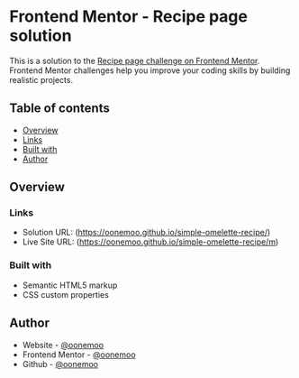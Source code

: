 # Frontend Mentor - Recipe page solution

This is a solution to the [Recipe page challenge on Frontend Mentor](https://www.frontendmentor.io/challenges/recipe-page-KiTsR8QQKm). Frontend Mentor challenges help you improve your coding skills by building realistic projects. 

## Table of contents

  - [Overview](#overview)
  - [Links](#links)
  - [Built with](#built-with)
  - [Author](#author)


## Overview


### Links

- Solution URL: (https://oonemoo.github.io/simple-omelette-recipe/)
- Live Site URL: (https://oonemoo.github.io/simple-omelette-recipe/m)


### Built with

- Semantic HTML5 markup
- CSS custom properties


## Author

- Website - [@oonemoo](https://oonemoo.github.io/simple-omelette-recipe/)
- Frontend Mentor - [@oonemoo](https://www.frontendmentor.io/profile/oonemoo)
- Github - [@oonemoo](https://www.github.com/oonemoo)


